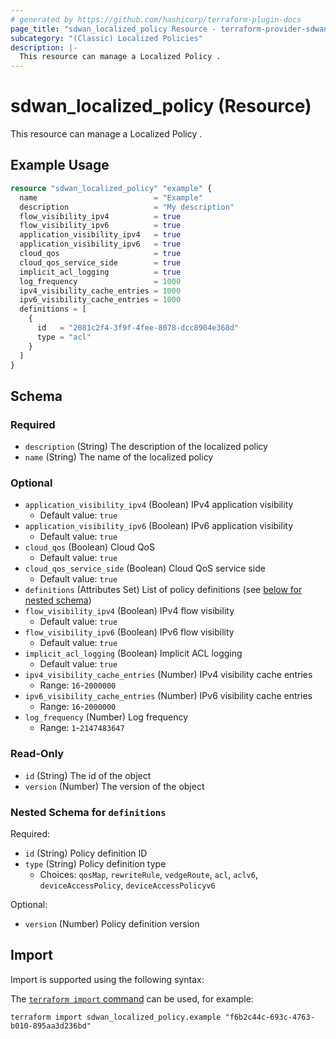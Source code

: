 ```yaml
---
# generated by https://github.com/hashicorp/terraform-plugin-docs
page_title: "sdwan_localized_policy Resource - terraform-provider-sdwan"
subcategory: "(Classic) Localized Policies"
description: |-
  This resource can manage a Localized Policy .
---
```


# sdwan_localized_policy (Resource)

This resource can manage a Localized Policy .

## Example Usage

```terraform
resource "sdwan_localized_policy" "example" {
  name                          = "Example"
  description                   = "My description"
  flow_visibility_ipv4          = true
  flow_visibility_ipv6          = true
  application_visibility_ipv4   = true
  application_visibility_ipv6   = true
  cloud_qos                     = true
  cloud_qos_service_side        = true
  implicit_acl_logging          = true
  log_frequency                 = 1000
  ipv4_visibility_cache_entries = 1000
  ipv6_visibility_cache_entries = 1000
  definitions = [
    {
      id   = "2081c2f4-3f9f-4fee-8078-dcc8904e368d"
      type = "acl"
    }
  ]
}
```

<!-- schema generated by tfplugindocs -->
## Schema

### Required

- `description` (String) The description of the localized policy
- `name` (String) The name of the localized policy

### Optional

- `application_visibility_ipv4` (Boolean) IPv4 application visibility
  - Default value: `true`
- `application_visibility_ipv6` (Boolean) IPv6 application visibility
  - Default value: `true`
- `cloud_qos` (Boolean) Cloud QoS
  - Default value: `true`
- `cloud_qos_service_side` (Boolean) Cloud QoS service side
  - Default value: `true`
- `definitions` (Attributes Set) List of policy definitions (see [below for nested schema](#nestedatt--definitions))
- `flow_visibility_ipv4` (Boolean) IPv4 flow visibility
  - Default value: `true`
- `flow_visibility_ipv6` (Boolean) IPv6 flow visibility
  - Default value: `true`
- `implicit_acl_logging` (Boolean) Implicit ACL logging
  - Default value: `true`
- `ipv4_visibility_cache_entries` (Number) IPv4 visibility cache entries
  - Range: `16`-`2000000`
- `ipv6_visibility_cache_entries` (Number) IPv6 visibility cache entries
  - Range: `16`-`2000000`
- `log_frequency` (Number) Log frequency
  - Range: `1`-`2147483647`

### Read-Only

- `id` (String) The id of the object
- `version` (Number) The version of the object

<a id="nestedatt--definitions"></a>
### Nested Schema for `definitions`

Required:

- `id` (String) Policy definition ID
- `type` (String) Policy definition type
  - Choices: `qosMap`, `rewriteRule`, `vedgeRoute`, `acl`, `aclv6`, `deviceAccessPolicy`, `deviceAccessPolicyv6`

Optional:

- `version` (Number) Policy definition version

## Import

Import is supported using the following syntax:

The [`terraform import` command](https://developer.hashicorp.com/terraform/cli/commands/import) can be used, for example:

```shell
terraform import sdwan_localized_policy.example "f6b2c44c-693c-4763-b010-895aa3d236bd"
```
